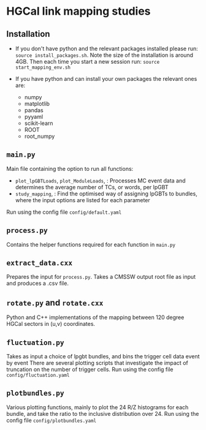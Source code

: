 # HGCal link mapping studies

## Installation

- If you don't have python and the relevant packages installed please run: `source install_packages.sh`.
Note the size of the installation is around 4GB.
Then each time you start a new session run: `source start_mapping_env.sh`

- If you have python and can install your own packages the relevant ones are:
    - numpy
    - matplotlib	
    - pandas
    - pyyaml
    - scikit-learn
    - ROOT
    - root_numpy

## `main.py`

Main file containing the option to run all functions:
- `plot_lpGBTLoads`, `plot_ModuleLoads`, : Processes MC event data and determines the average number of TCs, or words, per lpGBT
- `study_mapping`, :  Find the optimised way of assigning lpGBTs to bundles, where the input options are listed for each parameter

Run using the config file `config/default.yaml`

## `process.py`

Contains the helper functions required for each function in `main.py`

## `extract_data.cxx`

Prepares the input for `process.py`. Takes a CMSSW output root file as input and produces a .csv file.

## `rotate.py` and `rotate.cxx`

Python and C++ implementations of the mapping between 120 degree HGCal sectors in (u,v) coordinates.

## `fluctuation.py`

Takes as input a choice of lpgbt bundles, and bins the trigger cell data event by event
There are several plotting scripts that investigate the impact of truncation on the number of trigger cells.
Run using the config file `config/fluctuation.yaml`

## `plotbundles.py`

Various plotting functions, mainly to plot the 24 R/Z histograms for each bundle, and take the ratio to the inclusive distribution over 24.
Run using the config file `config/plotbundles.yaml`